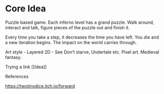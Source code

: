 # Core Idea

  
Puzzle based game. Each inferno level has a grand puzzle. Walk around, interact and talk, figure pieces of the puzzle out and finish it.

Every time you take a step, it decreases the time you have left. You die and a new iteration begins. The impact on the world carries through.

Art style - Layered 2D - See Don’t starve, Undertale etc. Pixel art. Medieval fantasy.


Trying a link [[Idea]]

References

https://twotinydice.itch.io/forward